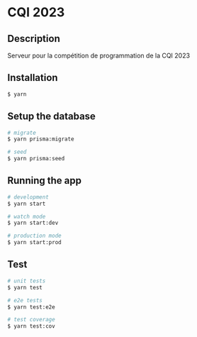 # CQI 2023

## Description

Serveur pour la compétition de programmation de la CQI 2023

## Installation

```bash
$ yarn
```

## Setup the database

```bash
# migrate
$ yarn prisma:migrate

# seed
$ yarn prisma:seed
```

## Running the app

```bash
# development
$ yarn start

# watch mode
$ yarn start:dev

# production mode
$ yarn start:prod
```

## Test

```bash
# unit tests
$ yarn test

# e2e tests
$ yarn test:e2e

# test coverage
$ yarn test:cov
```
